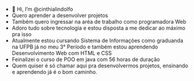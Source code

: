 - 👋 Hi, I’m @cinthialindolfo
-  Quero aprender a desenvolver projetos
-  Também quero ingressar na aréa de trabalho como programadora Web
-  Adoro  tudo sobre tecnologia e estou disposta a me dedicar ao máximo pra isso
-  Atualmente estou cursando Sistema de Informações  como graduanda na UFPB já no meu  3° Período e também estou aprendendo Desenvolvimento Web com HTML e CSS
-  Feinalizei o curso de POO em java com  56 horas de duração
-  Quem quiser é só chamar aqui pra desenvolvermos projetos, ensinando e aprendendo já é o bom caminho.
